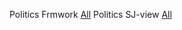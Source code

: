 Politics Frmwork [All](https://www.camscanner.com/share/show?encrypt_id=MHg1M2JiYTg4YQ%3D%3D&sid=794E78D1650748C9YC8d1AU6)
Politics SJ-view [All](https://www.camscanner.com/share/show?encrypt_id=MHg1M2JiYTg4YQ%3D%3D&sid=568E1A2C21444056Jf7h1AFL)
